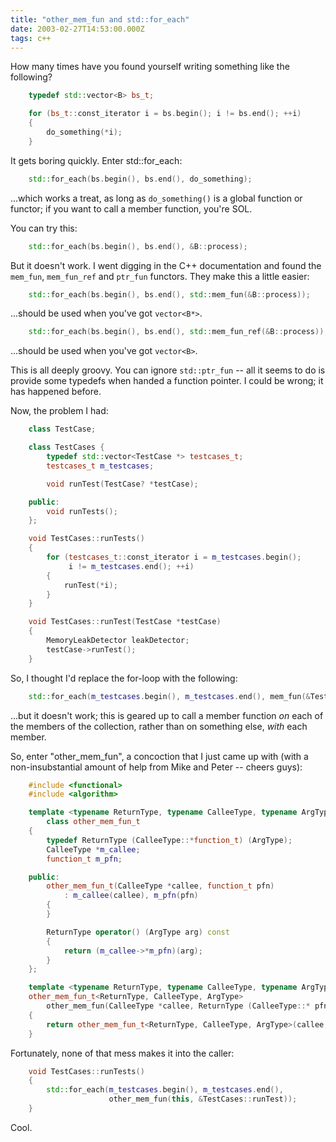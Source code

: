 ```yaml
---
title: "other_mem_fun and std::for_each"
date: 2003-02-27T14:53:00.000Z
tags: c++
---
```

How many times have you found yourself writing something like the following?

```c++
    typedef std::vector<B> bs_t;

    for (bs_t::const_iterator i = bs.begin(); i != bs.end(); ++i)
    {
        do_something(*i);
    }
```

It gets boring quickly. Enter std::for_each:

```c++
    std::for_each(bs.begin(), bs.end(), do_something);
```

...which works a treat, as long as `do_something()` is a global function or functor; if you want to call a member function, you're SOL.

You can try this:

```c++
    std::for_each(bs.begin(), bs.end(), &B::process);
```

But it doesn't work. I went digging in the C++ documentation and found the `mem_fun`, `mem_fun_ref` and `ptr_fun` functors. They make this a little easier:

```c++
    std::for_each(bs.begin(), bs.end(), std::mem_fun(&B::process));
```

...should be used when you've got `vector<B*>`.

```c++
    std::for_each(bs.begin(), bs.end(), std::mem_fun_ref(&B::process));
```
...should be used when you've got `vector<B>`.

This is all deeply groovy. You can ignore `std::ptr_fun` -- all it seems to do is provide some typedefs when handed a function pointer. I could be wrong; it has happened before.

Now, the problem I had:

```c++
    class TestCase;

    class TestCases {
        typedef std::vector<TestCase *> testcases_t;
        testcases_t m_testcases;

        void runTest(TestCase? *testCase);

    public:
        void runTests();
    };

    void TestCases::runTests()
    {
        for (testcases_t::const_iterator i = m_testcases.begin();
             i != m_testcases.end(); ++i)
        {
            runTest(*i);
        }
    }

    void TestCases::runTest(TestCase *testCase)
    {
        MemoryLeakDetector leakDetector;
        testCase->runTest();
    }
```

So, I thought I'd replace the for-loop with the following:

```c++
    std::for_each(m_testcases.begin(), m_testcases.end(), mem_fun(&TestCases::runTest));
```

...but it doesn't work; this is geared up to call a member function *on* each of the members of the collection, rather than on something else, *with* each member.

So, enter "other_mem_fun", a concoction that I just came up with (with a non-insubstantial amount of help from Mike and Peter -- cheers guys):

```c++
    #include <functional>
    #include <algorithm>

    template <typename ReturnType, typename CalleeType, typename ArgType>
        class other_mem_fun_t
    {
        typedef ReturnType (CalleeType::*function_t) (ArgType);
        CalleeType *m_callee;
        function_t m_pfn;

    public:
        other_mem_fun_t(CalleeType *callee, function_t pfn)
            : m_callee(callee), m_pfn(pfn)
    	{
    	}

        ReturnType operator() (ArgType arg) const
        {
            return (m_callee->*m_pfn)(arg);
        }
    };

    template <typename ReturnType, typename CalleeType, typename ArgType>
    other_mem_fun_t<ReturnType, CalleeType, ArgType>
        other_mem_fun(CalleeType *callee, ReturnType (CalleeType::* pfn)(ArgType))
    {
        return other_mem_fun_t<ReturnType, CalleeType, ArgType>(callee, pfn);
    }
```

Fortunately, none of that mess makes it into the caller:

```c++
    void TestCases::runTests()
    {
        std::for_each(m_testcases.begin(), m_testcases.end(),
                      other_mem_fun(this, &TestCases::runTest));
    }
```

Cool.
